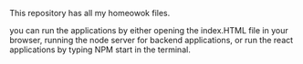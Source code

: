This repository has all my homeowok files.

you can run the applications by either opening the index.HTML file in your browser, running the node server for backend applications, or run the react applications by typing NPM start in the terminal. 
